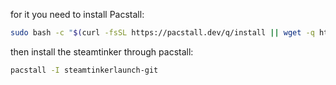 
for it you need to install Pacstall:

```sh
sudo bash -c "$(curl -fsSL https://pacstall.dev/q/install || wget -q https://pacstall.dev/q/install -O -)"
```

then install the steamtinker through pacstall:

```sh
pacstall -I steamtinkerlaunch-git
```
